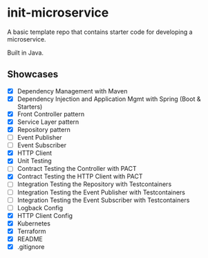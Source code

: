 # init-microservice

A basic template repo that contains starter code for developing a microservice.

Built in Java.

## Showcases

- [x] Dependency Management with Maven
- [x] Dependency Injection and Application Mgmt with Spring (Boot & Starters)
- [x] Front Controller pattern
- [x] Service Layer pattern
- [x] Repository pattern
- [ ] Event Publisher
- [ ] Event Subscriber
- [x] HTTP Client
- [x] Unit Testing
- [ ] Contract Testing the Controller with PACT
- [x] Contract Testing the HTTP Client with PACT
- [ ] Integration Testing the Repository with Testcontainers
- [ ] Integration Testing the Event Publisher with Testcontainers
- [ ] Integration Testing the Event Subscriber with Testcontainers
- [ ] Logback Config
- [x] HTTP Client Config
- [x] Kubernetes
- [x] Terraform
- [x] README
- [x] .gitignore

